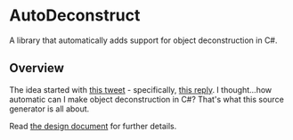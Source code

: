 # AutoDeconstruct

A library that automatically adds support for object deconstruction in C#.

## Overview

The idea started with [this tweet](https://twitter.com/buhakmeh/status/1462106117564207104) - specifically, [this reply](https://twitter.com/dave_peixoto/status/1462181358248374278). I thought...how automatic can I make object deconstruction in C#? That's what this source generator is all about.

Read [the design document](docs/Design.md) for further details.